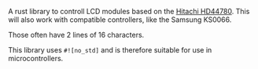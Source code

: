 A rust library to controll LCD modules based on the [Hitachi HD44780].
This will also work with compatible controllers, like the Samsung KS0066.

Those often have 2 lines of 16 characters.

This library uses `#![no_std]` and is therefore suitable for use in microcontrollers.

[Hitachi HD44780]: https://www.google.com/search?q=Hitachi+HD44780&tbm=isch
